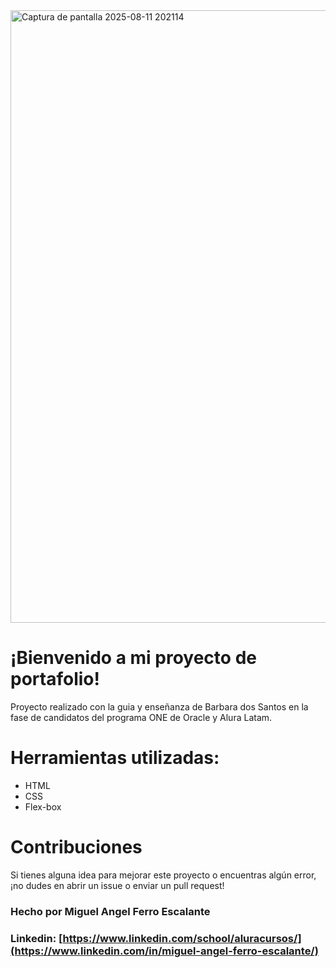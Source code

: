 <img width="1868" height="980" alt="Captura de pantalla 2025-08-11 202114" src="https://github.com/user-attachments/assets/5393aaa2-6503-467d-8180-115fc37d9533" />
<h1>¡Bienvenido a mi proyecto de portafolio!</h1> 
Proyecto realizado con la guia y enseñanza de Barbara dos Santos en la fase de candidatos del programa ONE de Oracle y Alura Latam.

# Herramientas utilizadas: 
- HTML
- CSS
- Flex-box

# Contribuciones
Si tienes alguna idea para mejorar este proyecto o encuentras algún error, ¡no dudes en abrir un issue o enviar un pull request!

### Hecho por Miguel Angel Ferro Escalante
### Linkedin: [https://www.linkedin.com/school/aluracursos/](https://www.linkedin.com/in/miguel-angel-ferro-escalante/)
